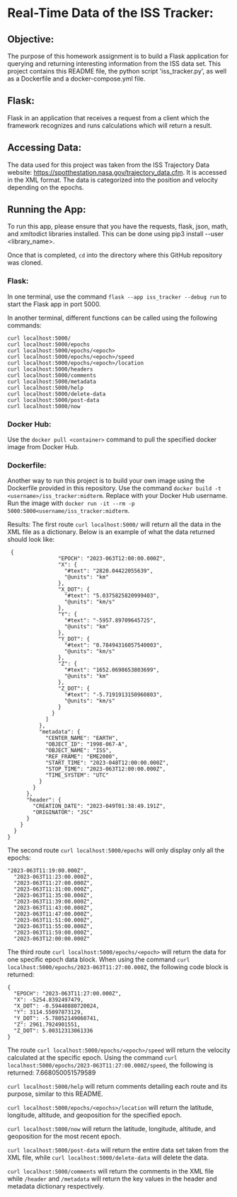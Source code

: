 # Real-Time Data of the ISS Tracker:

## Objective:
The purpose of this homework assignment is to build a Flask application for querying and returning interesting information from the ISS data set. This project contains this README file, the python script 'iss_tracker.py', as well as a Dockerfile and a docker-compose.yml file.

## Flask:
Flask in an application that receives a request from a client which the framework recognizes and runs calculations which will return a result.

## Accessing Data:
The data used for this project was taken from the ISS Trajectory Data website: https://spotthestation.nasa.gov/trajectory_data.cfm. It is accessed in the XML format. The data is categorized into the position and velocity depending on the epochs.

## Running the App:
To run this app, please ensure that you have the requests, flask, json, math, and xmltodict libraries installed. This can be done using pip3 install --user <library_name>. 

Once that is completed, `cd` into the directory where this GitHub repository was cloned. 

### Flask:
In one terminal, use the command `flask --app iss_tracker --debug run` to start the Flask app in port 5000. 

In another terminal, different functions can be called using the following commands:
```
curl localhost:5000/
curl localhost:5000/epochs
curl localhost:5000/epochs/<epoch>
curl localhost:5000/epochs/<epoch>/speed
curl localhost:5000/epochs/<epoch>/location
curl localhost:5000/headers
curl localhost:5000/comments
curl localhost:5000/metadata
curl localhost:5000/help
curl localhost:5000/delete-data
curl localhost:5000/post-data
curl localhost:5000/now
```

### Docker Hub: 
Use the `docker pull <container>` command to pull the specified docker image from Docker Hub. 

### Dockerfile:
Another way to run this project is to build your own image using the Dockerfile provided in this repository. Use the command `docker build -t <username>/iss_tracker:midterm`. Replace <username> with your Docker Hub username. Run the image with 
 `docker run -it --rm -p 5000:5000<username/iss_tracker:midterm`.

Results:
The first route `curl localhost:5000/` will return all the data in the XML file as a dictionary. Below is an example of what the data returned should look like:
```
 {
                "EPOCH": "2023-063T12:00:00.000Z",
                "X": {
                  "#text": "2820.04422055639",
                  "@units": "km"
                },
                "X_DOT": {
                  "#text": "5.0375825820999403",
                  "@units": "km/s"
                },
                "Y": {
                  "#text": "-5957.89709645725",
                  "@units": "km"
                },
                "Y_DOT": {
                  "#text": "0.78494316057540003",
                  "@units": "km/s"
                },
                "Z": {
                  "#text": "1652.0698653803699",
                  "@units": "km"
                },
                "Z_DOT": {
                  "#text": "-5.7191913150960803",
                  "@units": "km/s"
                }
              }
            ]
          },
          "metadata": {
            "CENTER_NAME": "EARTH",
            "OBJECT_ID": "1998-067-A",
            "OBJECT_NAME": "ISS",
            "REF_FRAME": "EME2000",
            "START_TIME": "2023-048T12:00:00.000Z",
            "STOP_TIME": "2023-063T12:00:00.000Z",
            "TIME_SYSTEM": "UTC"
          }
        }
      },
      "header": {
        "CREATION_DATE": "2023-049T01:38:49.191Z",
        "ORIGINATOR": "JSC"
      }
    }
  }
}
```
The second route `curl localhost:5000/epochs` will only display only all the epochs:
```
"2023-063T11:19:00.000Z",
  "2023-063T11:23:00.000Z",
  "2023-063T11:27:00.000Z",
  "2023-063T11:31:00.000Z",
  "2023-063T11:35:00.000Z",
  "2023-063T11:39:00.000Z",
  "2023-063T11:43:00.000Z",
  "2023-063T11:47:00.000Z",
  "2023-063T11:51:00.000Z",
  "2023-063T11:55:00.000Z",
  "2023-063T11:59:00.000Z",
  "2023-063T12:00:00.000Z"
```
The third route `curl localhost:5000/epochs/<epoch>` will return the data for one specific epoch data block. When using the command `curl localhost:5000/epochs/2023-063T11:27:00.000Z`, the following code block is returned:
```
{
  "EPOCH": "2023-063T11:27:00.000Z",
  "X": -5254.8392497479,
  "X_DOT": -0.59440880720024,
  "Y": 3114.55097873129,
  "Y_DOT": -5.78052149060741,
  "Z": 2961.7924901551,
  "Z_DOT": 5.00312313061336
}
```
The route `curl localhost:5000/epochs/<epoch>/speed` will return the velocity calculated at the specific epoch. Using the command  `curl localhost:5000/epochs/2023-063T11:27:00.000Z/speed`, the following is returned: 7.668050051579589

`curl localhost:5000/help` will return comments detailing each route and its purpose, similar to this README. 

`curl localhost:5000/epochs/<epochs>/location` will return the latitude, longitude, altitude, and geoposition for the specified epoch. 

`curl localhost:5000/now` will return the latitude, longitude, altitude, and geoposition for the most recent epoch. 

`curl localhost:5000/post-data` will return the entire data set taken from the XML file, while `curl localhost:5000/delete-data` will delete the data.

`curl localhost:5000/comments` will return the comments in the XML file while `/header` and `/metadata` will return the key values in the header and metadata dictionary respectively. 




